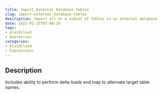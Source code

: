 ```yaml
---
title: Import External Database Tables
slug: import-external-database-tables
description: Import all or a subset of tables in an external database
date: 2022-01-25T07:40:19
tags:
- plaidcloud
- expression
categories:
- PlaidCloud
- Expressions
---
```


## Description

Includes ability to perform delta loads and map to alternate target table names.
